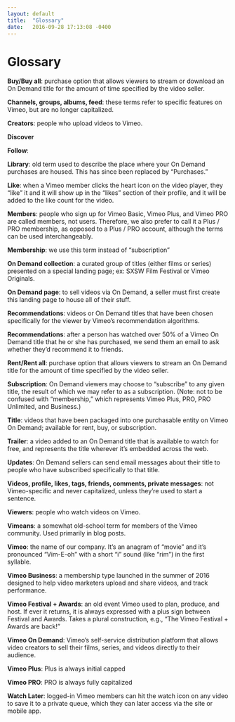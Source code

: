 ```yaml
---
layout: default
title:  "Glossary"
date:   2016-09-28 17:13:08 -0400
---
```

# Glossary

**Buy/Buy all**: purchase option that allows viewers to stream or download an On Demand title for the amount of time specified by the video seller.

**Channels, groups, albums, feed**: these terms refer to specific features on Vimeo, but are no longer capitalized. 

**Creators**: people who upload videos to Vimeo.

**Discover**

**Follow**:

**Library**: old term used to describe the place where your On Demand purchases are housed. This has since been replaced by “Purchases.”

**Like**: when a Vimeo member clicks the heart icon on the video player, they “like” it and it will show up in the “likes” section of their profile, and it will be added to the like count for the video.

**Members**: people who sign up for Vimeo Basic, Vimeo Plus, and Vimeo PRO are called members, not users. Therefore, we also prefer to call it a Plus / PRO membership, as opposed to a Plus / PRO account, although the terms can be used interchangeably.

**Membership**: we use this term instead of “subscription”

**On Demand collection**: a curated group of titles (either films or series) presented on a special landing page; ex: SXSW Film Festival or Vimeo Originals.

**On Demand page**: to sell videos via On Demand, a seller must first create this landing page to house all of their stuff.

**Recommendations**: videos or On Demand titles that have been chosen specifically for the viewer by Vimeo’s recommendation algorithms.

**Recommendations**: after a person has watched over 50% of a Vimeo On Demand title that he or she has purchased, we send them an email to ask whether they’d recommend it to friends.

**Rent/Rent all**: purchase option that allows viewers to stream an On Demand title for the amount of time specified by the video seller.

**Subscription**: On Demand viewers may choose to “subscribe” to any given title, the result of which we may refer to as a subscription. (Note: not to be confused with “membership,” which represents Vimeo Plus, PRO, PRO Unlimited, and Business.)

**Title**: videos that have been packaged into one purchasable entity on Vimeo On Demand; available for rent, buy, or subscription.

**Trailer**: a video added to an On Demand title that is available to watch for free, and represents the title wherever it’s embedded across the web.

**Updates**: On Demand sellers can send email messages about their title to people who have subscribed specifically to that title.

**Videos, profile, likes, tags, friends, comments, private messages**: not Vimeo-specific and never capitalized, unless they’re used to start a sentence.

**Viewers**: people who watch videos on Vimeo.

**Vimeans**: a somewhat old-school term for members of the Vimeo community. Used primarily in blog posts.

**Vimeo**: the name of our company. It’s an anagram of “movie” and it’s pronounced “Vim-E-oh” with a short “i” sound (like “rim”) in the first syllable.

**Vimeo Business**: a membership type launched in the summer of 2016 designed to help video marketers upload and share videos, and track performance.

**Vimeo Festival + Awards**: an old event Vimeo used to plan, produce, and host. If ever it returns, it is always expressed with a plus sign between Festival and Awards. Takes a plural construction, e.g., “The Vimeo Festival + Awards are back!”

**Vimeo On Demand**: Vimeo’s self-service distribution platform that allows video creators to sell their films, series, and videos directly to their audience.

**Vimeo Plus**: Plus is always initial capped

**Vimeo PRO**: PRO is always fully capitalized

**Watch Later**: logged-in Vimeo members can hit the watch icon on any video to save it to a private queue, which they can later access via the site or mobile app.
